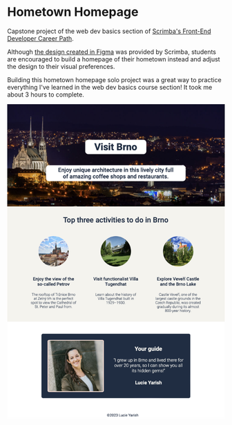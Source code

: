# Hometown Homepage

Capstone project of the web dev basics section of [Scrimba's Front-End Developer Career Path](https://scrimba.com/learn/frontend).

Although [the design created in Figma](http://example.com/) was provided by Scrimba, students are encouraged to build a homepage of their hometown instead and adjust the design to their visual preferences.

Building this hometown homepage solo project was a great way to practice everything I've learned in the web dev basics course section! It took me about 3 hours to complete.

![Screenshot of the finished Hometown Homepage solo project](./readme-screenshot-brno-homepage.png)
